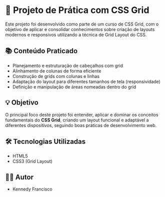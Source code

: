 # 🧱 Projeto de Prática com CSS Grid

Este projeto foi desenvolvido como parte de um curso de CSS Grid, com o objetivo de aplicar e consolidar conhecimentos sobre criação de layouts modernos e responsivos utilizando a técnica de Grid Layout do CSS.

## 📚 Conteúdo Praticado

- Planejamento e estruturação de cabeçalhos com grid  
- Alinhamento de colunas de forma eficiente  
- Construção de grids com colunas e linhas  
- Adaptação do layout para diferentes tamanhos de tela (responsividade)  
- Definição e manipulação de áreas nomeadas dentro do grid  

## 💡 Objetivo

O principal foco deste projeto foi entender, aplicar e dominar os conceitos fundamentais do **CSS Grid**, criando um layout funcional e adaptável a diferentes dispositivos, seguindo boas práticas de desenvolvimento web.

## 🛠️ Tecnologias Utilizadas

- HTML5  
- CSS3 (Grid Layout)

## 👨‍💻 Autor
- Kennedy Francisco
